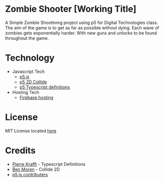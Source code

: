 # Zombie Shooter [Working Title]
A Simple Zombie Shootinmg project using p5 for Digital Technologies class. The aim of the game is to get as far as possible without dying. Each wave of zombies gets exponentially harder. With new guns and unlocks to be found throughout the game.

# Technology
- Javascript Tech
     - [p5.js](https://p5js.org/)
     - [p5 2D Collide](https://github.com/bmoren/p5.collide2D)
     - [p5 Typescript definitions](https://github.com/p5-types/p5.ts)
- Hosting Tech
     - [Firebase hosting](https://firebase.google.com/)

# License
MIT License located [here](https://github.com/LCordial/p5ZombieShooter/blob/master/LICENSE)

# Credits
- [Pierre Krafft](https://github.com/Zalastax) - Typescript Definitions
- [Ben Moren](https://github.com/bmoren) - Collide 2D
- [p5.js contributers](https://p5js.org/)